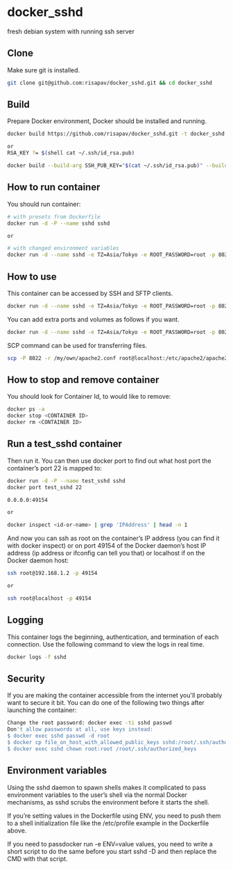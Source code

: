 # docker_sshd
fresh debian system with running ssh server

## Clone

Make sure git is installed.
```sh
git clone git@github.com:risapav/docker_sshd.git && cd docker_sshd
```

## Build

Prepare Docker environment, Docker should be installed and running.

```sh
docker build https://github.com/risapav/docker_sshd.git -t docker_sshd

or
RSA_KEY ?= $(shell cat ~/.ssh/id_rsa.pub)

docker build --build-arg SSH_PUB_KEY="$(cat ~/.ssh/id_rsa.pub)" --build-arg USERNAME="$(USER)" -t sshd .
```

## How to run container

You should run container:
    
```sh    
# with presets from Dockerfile
docker run -d -P --name sshd sshd

or

# with changed environment variables
docker run -d --name sshd -e TZ=Asia/Tokyo -e ROOT_PASSWORD=root -p 8022:22 sshd
```

## How to use

This container can be accessed by SSH and SFTP clients.

```sh 
docker run -d --name sshd -e TZ=Asia/Tokyo -e ROOT_PASSWORD=root -p 8022:22 sshd
```

You can add extra ports and volumes as follows if you want.

```sh 
docker run -d --name sshd -e TZ=Asia/Tokyo -e ROOT_PASSWORD=root -p 8022:22 -p 8080:80 -v /my/own/datadir:/var/www/html sshd
```

SCP command can be used for transferring files.

```sh 
scp -P 8022 -r /my/own/apache2.conf root@localhost:/etc/apache2/apache2.conf
```

## How to stop and remove container

You should look for Container Id, to would like to remove:
 
```sh    
docker ps -a
docker stop <CONTAINER ID>
docker rm <CONTAINER ID>
```

## Run a test_sshd container

Then run it. You can then use docker port to find out what host port the container’s port 22 is mapped to:

```sh
docker run -d -P --name test_sshd sshd
docker port test_sshd 22

0.0.0.0:49154

or 

docker inspect <id-or-name> | grep 'IPAddress' | head -n 1
```

And now you can ssh as root on the container’s IP address (you can find it with docker inspect) or on port 49154 of the Docker daemon’s host IP address (ip address or ifconfig can tell you that) or localhost if on the Docker daemon host:

```sh
ssh root@192.168.1.2 -p 49154

or

ssh root@localhost -p 49154
```

## Logging

This container logs the beginning, authentication, and termination of each connection.
Use the following command to view the logs in real time.

```sh
docker logs -f sshd
```

## Security

If you are making the container accessible from the internet you'll probably want to secure it bit. You can do one of the following two things after launching the container:

```sh
Change the root password: docker exec -ti sshd passwd
Don't allow passwords at all, use keys instead:
$ docker exec sshd passwd -d root
$ docker cp file_on_host_with_allowed_public_keys sshd:/root/.ssh/authorized_keys
$ docker exec sshd chown root:root /root/.ssh/authorized_keys
```

## Environment variables

Using the sshd daemon to spawn shells makes it complicated to pass environment variables to the user’s shell via the normal Docker mechanisms, as sshd scrubs the environment before it starts the shell.

If you’re setting values in the Dockerfile using ENV, you need to push them to a shell initialization file like the /etc/profile example in the Dockerfile above.

If you need to passdocker run -e ENV=value values, you need to write a short script to do the same before you start sshd -D and then replace the CMD with that script.

